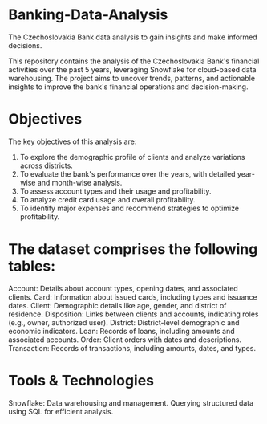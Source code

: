 # Banking-Data-Analysis
The Czechoslovakia Bank data analysis to gain insights and make informed decisions.

This repository contains the analysis of the Czechoslovakia Bank's financial activities over the past 5 years, leveraging Snowflake for cloud-based data warehousing. The project aims to uncover trends, patterns, and actionable insights to improve the bank's financial operations and decision-making.

# Objectives
The key objectives of this analysis are:
1. To explore the demographic profile of clients and analyze variations across districts.
2. To evaluate the bank's performance over the years, with detailed year-wise and month-wise analysis.
3. To assess account types and their usage and profitability.
4. To analyze credit card usage and overall profitability.
5. To identify major expenses and recommend strategies to optimize profitability.

# The dataset comprises the following tables:
Account: Details about account types, opening dates, and associated clients.
Card: Information about issued cards, including types and issuance dates.
Client: Demographic details like age, gender, and district of residence.
Disposition: Links between clients and accounts, indicating roles (e.g., owner, authorized user).
District: District-level demographic and economic indicators.
Loan: Records of loans, including amounts and associated accounts.
Order: Client orders with dates and descriptions.
Transaction: Records of transactions, including amounts, dates, and types.

# Tools & Technologies
Snowflake:
Data warehousing and management.
Querying structured data using SQL for efficient analysis.
